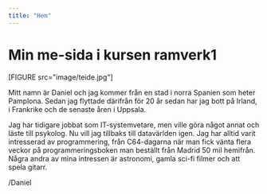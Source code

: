 ```yaml
---
title: "Hem"
---
```

Min me-sida i kursen ramverk1
=============================

[FIGURE src="image/teide.jpg"]

Mitt namn är Daniel och jag kommer från en stad i norra Spanien som heter Pamplona. Sedan jag flyttade därifrån för 20 år sedan har jag bott på Irland, i Frankrike och de senaste åren i Uppsala.

Jag har tidigare jobbat som IT-systemvetare, men ville göra något annat och läste till psykolog. Nu vill jag tillbaks till datavärlden igen. Jag har alltid varit intresserad av programmering, från C64-dagarna när man fick vänta flera veckor på programmeringsboken man beställt från Madrid 50 mil hemifrån. Några andra av mina intressen är astronomi, gamla sci-fi filmer och att spela gitarr.

/Daniel
